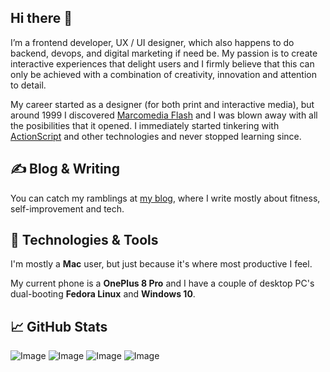 ## Hi there 👋

I’m a frontend developer, UX / UI designer, which also happens to do backend, devops, and digital marketing if need be. My passion is to create interactive experiences that delight users and I firmly believe that this can only be achieved with a combination of creativity, innovation and attention to detail.

My career started as a designer (for both print and interactive media), but around 1999 I discovered [Marcomedia Flash](https://wikipedia.org/wiki/Adobe_Flash) and I was blown away with all the posibilities that it opened. I immediately started tinkering with [ActionScript](https://en.wikipedia.org/wiki/ActionScript) and other technologies and never stopped learning since.

## &#x270d; Blog & Writing

You can catch my ramblings at [my blog](https://javi.io/), where I write mostly about fitness, self-improvement and tech.

## 🔧 Technologies & Tools

I'm mostly a **Mac** user, but just because it's where most productive I feel.

My current phone is a **OnePlus 8 Pro** and I have a couple of desktop PC's dual-booting **Fedora Linux** and **Windows 10**.

## &#x1f4c8; GitHub Stats

![Image](https://github-readme-stats.vercel.app/api?username=jzfgo&show_icons=true&theme=dracula)
![Image](https://github-readme-stats.vercel.app/api/top-langs?username=jzfgo&langs_count=3&theme=dracula)
![Image](https://github-readme-stats.vercel.app/api/pin?username=bahiazul&repo=redsys-virtual-pos&theme=dracula)
![Image](https://github-readme-stats.vercel.app/api/pin?username=bahiazul&repo=spanish-guest-report-generator&theme=dracula)
